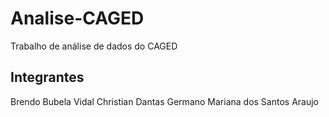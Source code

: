 # Analise-CAGED
Trabalho de análise de dados do CAGED

## Integrantes
Brendo Bubela Vidal
Christian Dantas Germano
Mariana dos Santos Araujo

